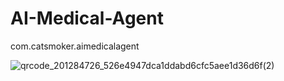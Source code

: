 # AI-Medical-Agent
com.catsmoker.aimedicalagent

![qrcode_201284726_526e4947dca1ddabd6cfc5aee1d36d6f(2)](https://github.com/user-attachments/assets/08ee5de5-214b-41af-bc53-93e76a5c0228)
